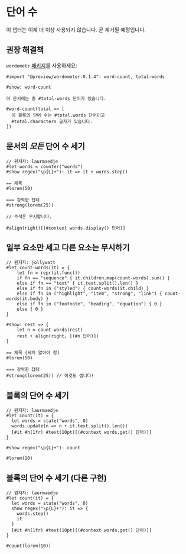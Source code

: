 # 단어 수

<div class="warning">이 챕터는 이제 더 이상 사용되지 않습니다. 곧 제거될 예정입니다.</div>

## 권장 해결책

`wordometr` [패키지](https://github.com/Jollywatt/typst-wordometer)를 사용하세요:

```typ
#import "@preview/wordometer:0.1.4": word-count, total-words

#show: word-count

이 문서에는 총 #total-words 단어가 있습니다.

#word-count(total => [
  이 블록의 단어 수는 #total.words 단어이고
  #total.characters 글자가 있습니다.
])
```

## 문서의 _모든_ 단어 수 세기
```typ
// 원저자: laurmaedje
#let words = counter("words")
#show regex("\p{L}+"): it => it + words.step()

== 제목
#lorem(50)

=== 강력한 챕터
#strong(lorem(25))

// 주석은 무시합니다.

#align(right)[(#context words.display() 단어)]
```

## 일부 요소만 세고 다른 요소는 무시하기

```typ
// 원저자: jollywatt
#let count-words(it) = {
    let fn = repr(it.func())
    if fn == "sequence" { it.children.map(count-words).sum() }
    else if fn == "text" { it.text.split().len() }
    else if fn in ("styled") { count-words(it.child) }
    else if fn in ("highlight", "item", "strong", "link") { count-words(it.body) }
    else if fn in ("footnote", "heading", "equation") { 0 }
    else { 0 }
}

#show: rest => {
    let n = count-words(rest)
    rest + align(right, [(#n 단어)])
}

== 제목 (세지 않아야 함)
#lorem(50)

=== 강력한 챕터
#strong(lorem(25)) // 이것도 셉니다!
```

## 블록의 단어 수 세기
```typ
// 원저자: laurmaedje
#let count(it) = {
  let words = state("words", 0)
  words.update(n => n + it.text.split().len())
  [#it #h(1fr) #text(10pt)[(#context words.get() 단어)]]
}

#show regex("\p{L}+"): count

#lorem(10)
```

## 블록의 단어 수 세기 (다른 구현)
```typ
// 원저자: laurmaedje
#let count(it) = {
  let words = state("words", 0)
  show regex("\p{L}+"): it => {
    words.step()
    it
  }
  [#it #h(1fr) #text(10pt)[(#context words.get() 단어)]]
}

#count(lorem(10))
```
